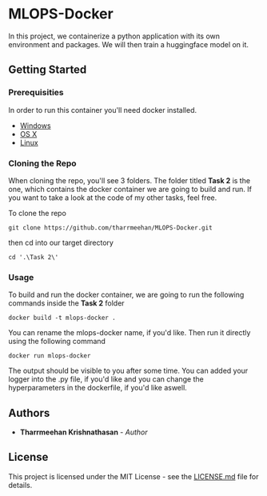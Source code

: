 

# MLOPS-Docker

In this project, we containerize a python application with its own environment and packages. We will then train a huggingface model on it.

## Getting Started

### Prerequisities
In order to run this container you'll need docker installed.

* [Windows](https://docs.docker.com/windows/started)
* [OS X](https://docs.docker.com/mac/started/)
* [Linux](https://docs.docker.com/linux/started/)

### Cloning the Repo
When cloning the repo, you'll see 3 folders. The folder titled **Task 2** is the one, which contains the docker container we are going to build and run. If you want to take a look at  the code of my other tasks, feel free.

To clone the repo

```shell
git clone https://github.com/tharrmeehan/MLOPS-Docker.git
```

then cd into our target directory
```shell
cd '.\Task 2\'
```
### Usage

To build and run the docker container, we are going to run the following commands inside the **Task 2** folder

```shell
docker build -t mlops-docker .
```
You can rename the mlops-docker name, if you'd like.
Then run it directly using the following command

```shell
docker run mlops-docker
```
The output should be visible to you after some time. You can added your logger into the .py file, if you'd like and you can change the hyperparameters in the dockerfile, if you'd like aswell.

## Authors

* **Tharrmeehan Krishnathasan** - *Author*

## License

This project is licensed under the MIT License - see the [LICENSE.md](LICENSE.md) file for details.
